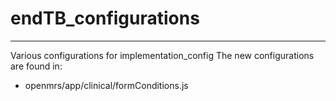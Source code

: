 # endTB_configurations
_________________________
Various configurations for implementation_config
The new configurations are found in:
* openmrs/app/clinical/formConditions.js
